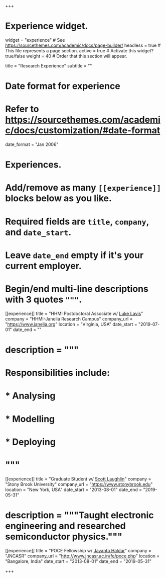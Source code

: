 +++
# Experience widget.
widget = "experience"  # See https://sourcethemes.com/academic/docs/page-builder/
headless = true  # This file represents a page section.
active = true  # Activate this widget? true/false
weight = 40  # Order that this section will appear.

title = "Research Experience"
subtitle = ""

# Date format for experience
#   Refer to https://sourcethemes.com/academic/docs/customization/#date-format
date_format = "Jan 2006"

# Experiences.
#   Add/remove as many `[[experience]]` blocks below as you like.
#   Required fields are `title`, `company`, and `date_start`.
#   Leave `date_end` empty if it's your current employer.
#   Begin/end multi-line descriptions with 3 quotes `"""`.

[[experience]]
  title = "HHMI Postdoctoral Associate w/ [Luke Lavis](https://www.janelia.org/lab/lavis-lab)"
  company = "HHMI-Janelia Research Campus"
  company_url = "https://www.janelia.org"
  location = "Virginia, USA"
  date_start = "2019-07-01"
  date_end = ""
#  description = """
#  Responsibilities include:

#  * Analysing
#  * Modelling
#  * Deploying
#  """
[[experience]]
  title = "Graduate Student w/ [Scott Laughlin](https://www.laughlinlab.com)"
  company = "Stony Brook University"
  company_url = "https://www.stonybrook.edu"
  location = "New York, USA"
  date_start = "2013-08-01"
  date_end = "2019-05-31"
#  description = """Taught electronic engineering and researched semiconductor physics."""
[[experience]]
  title = "POCE Fellowship w/ [Jayanta Haldar](http://www.jncasr.ac.in/jayanta)"
  company = "JNCASR"
  company_url = "http://www.jncasr.ac.in/fe/poce.php"
  location = "Bangalore, India"
  date_start = "2013-08-01"
  date_end = "2019-05-31"

+++
